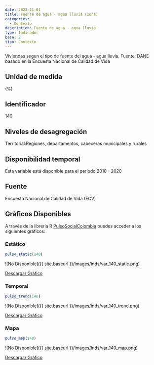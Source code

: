 ```yaml
---
date: 2023-11-01
title: Fuente de agua - agua lluvia (zona)
categories:
  - Contexto
description: Fuente de agua - agua lluvia
type: Indicador
base: 2
tipo: Contexto
--- 
```


Viviendas segun el tipo de fuente del agua - agua lluvia.
Fuente: DANE basado en la Encuesta Nacional de Calidad de Vida

## Unidad de medida
(%)

## Identificador
140

## Niveles de desagregación
Territorial:Regiones, departamentos, cabeceras municipales y rurales

## Disponibilidad temporal
Esta variable está disponible para el periodo 2010 - 2020

## Fuente
Encuesta Nacional de Calidad de Vida (ECV)

## Gráficos Disponibles

A través de la libreria R [PulsoSocialColombia](https://github.com/pulsosocialcolombia/PulsoSocialColombia) puedes acceder a los siguientes gráficos:

### Estático

``` R
pulso_static(140)
```

![No Disponible]({{ site.baseurl }}/images/inds/var_140_static.png)

<a href='{{ site.baseurl }}/images/inds/var_140_static.png'>Descargar Gráfico</a>

### Temporal

``` R
pulso_trend(140)
```

![No Disponible]({{ site.baseurl }}/images/inds/var_140_trend.png)

<a href='{{ site.baseurl }}/images/inds/var_140_trend.png'>Descargar Gráfico</a>

### Mapa

``` R
pulso_map(140)
```

![No Disponible]({{ site.baseurl }}/images/inds/var_140_map.png)

<a href='{{ site.baseurl }}/images/inds/var_140_map.png'>Descargar Gráfico</a>